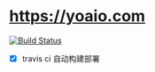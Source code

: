 # https://yoaio.com

[![Build Status](https://travis-ci.org/cyea/yoaio.com.svg?branch=cactus)](https://travis-ci.org/cyea/yoaio.com)

- [x] travis ci 自动构建部署 
